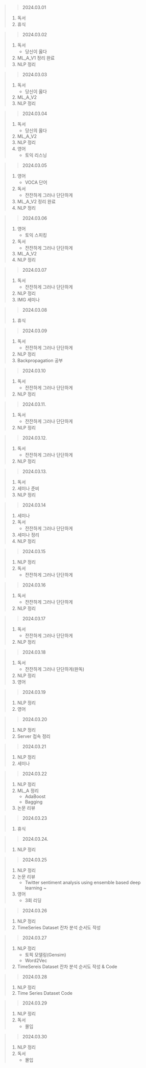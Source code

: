 > > 2024.03.01
> 1. 독서
> 2. 휴식

> > 2024.03.02
> 1. 독서
>    - 당신이 옳다
> 2. ML_A_V1 정리 완료
> 3. NLP 정리

> > 2024.03.03
> 1. 독서
>    - 당신이 옳다
> 2. ML_A_V2
> 3. NLP 정리

> > 2024.03.04
> 1. 독서
>    - 당신의 옳다
> 2. ML_A_V2
> 3. NLP 정리
> 4. 영어
>    - 토익 리스닝

> > 2024.03.05
> 1. 영어
>    - VOCA 단어
> 2. 독서
>    - 잔잔하게 그러나 단단하게
> 3. ML_A_V2 정리 완료
> 4. NLP 정리

> > 2024.03.06
> 1. 영어
>    - 토익 스피킹
> 2. 독서
>    - 잔잔하게 그러나 단단하게
> 3. ML_A_V2
> 4. NLP 정리

> > 2024.03.07
> 1. 독서
>    - 잔잔하게 그러나 단단하게
> 2. NLP 정리
> 3. IMG 세미나

> > 2024.03.08
> 1. 휴식

> > 2024.03.09
> 1. 독서
>    - 잔잔하게 그러나 단단하게
> 2. NLP 정리
> 3. Backpropagation 공부

> > 2024.03.10
> 1. 독서
>    - 잔잔하게 그러나 단단하게
> 2. NLP 정리

> > 2024.03.11.
> 1. 독서
>    - 잔잔하게 그러나 단단하게
> 2. NLP 정리

> > 2024.03.12.
> 1. 독서
>    - 잔잔하게 그러나 단단하게
> 2. NLP 정리

> > 2024.03.13.
> 1. 독서
> 2. 세미나 준비
> 3. NLP 정리

> > 2024.03.14
> 1. 세미나
> 2. 독서
>    - 잔잔하게 그러나 단단하게
> 3. 세미나 정리
> 4. NLP 정리

> > 2024.03.15
> 1. NLP 정리
> 2. 독서
>    - 잔잔하게 그러나 단단하게

> > 2024.03.16
> 1. 독서
>    - 잔잔하게 그러나 단단하게
> 2. NLP 정리

> > 2024.03.17
> 1. 독서
>    - 잔잔하게 그러나 단단하게
> 2. NLP 정리

> > 2024.03.18
> 1. 독서
>    - 잔잔하게 그러나 단단하게(완독)
> 2. NLP 정리
> 3. 영어

> > 2024.03.19
> 1. NLP 정리
> 2. 영어

> > 2024.03.20
> 1. NLP 정리
> 2. Server 접속 정리

> > 2024.03.21
> 1. NLP 정리
> 2. 세미나

> > 2024.03.22
> 1. NLP 정리
> 2. ML_A 정리
>    - AdaBoost
>    - Bagging
> 3. 논문 리뷰

> > 2024.03.23
> 1. 휴식

> > 2024.03.24.
> 1. NLP 정리

> > 2024.03.25
> 1. NLP 정리
> 2. 논문 리뷰
>    - Twitter sentiment analysis using ensemble based deep learning ~
> 3. 영어
>    - 3회 리딩

> > 2024.03.26
> 1. NLP 정리
> 2. TimeSeries Dataset 잔차 분석 순서도 작성

> > 2024.03.27
> 1. NLP 정리
>    - 토픽 모델링(Gensim)
>    - Word2Vec
> 2. TimeSereis Dataset 잔차 분석 순서도 작성 & Code

> > 2024.03.28
> 1. NLP 정리
> 2. Time Series Dataset Code 

> > 2024.03.29
> 1. NLP 정리
> 2. 독서
>    - 몰입

> > 2024.03.30
> 1. NLP 정리
> 2. 독서
>    - 몰입

